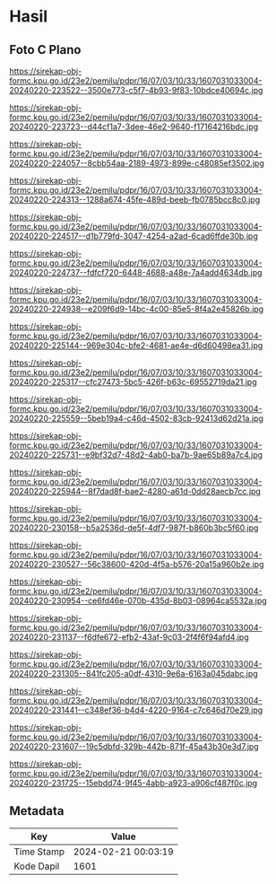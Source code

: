 # Hasil

## Foto C Plano

https://sirekap-obj-formc.kpu.go.id/23e2/pemilu/pdpr/16/07/03/10/33/1607031033004-20240220-223522--3500e773-c5f7-4b93-9f83-10bdce40694c.jpg

https://sirekap-obj-formc.kpu.go.id/23e2/pemilu/pdpr/16/07/03/10/33/1607031033004-20240220-223723--d44cf1a7-3dee-46e2-9640-f17164216bdc.jpg

https://sirekap-obj-formc.kpu.go.id/23e2/pemilu/pdpr/16/07/03/10/33/1607031033004-20240220-224057--8cbb54aa-2189-4973-899e-c48085ef3502.jpg

https://sirekap-obj-formc.kpu.go.id/23e2/pemilu/pdpr/16/07/03/10/33/1607031033004-20240220-224313--1288a674-45fe-489d-beeb-fb0785bcc8c0.jpg

https://sirekap-obj-formc.kpu.go.id/23e2/pemilu/pdpr/16/07/03/10/33/1607031033004-20240220-224517--d1b779fd-3047-4254-a2ad-6cad6ffde30b.jpg

https://sirekap-obj-formc.kpu.go.id/23e2/pemilu/pdpr/16/07/03/10/33/1607031033004-20240220-224737--fdfcf720-6448-4688-a48e-7a4add4634db.jpg

https://sirekap-obj-formc.kpu.go.id/23e2/pemilu/pdpr/16/07/03/10/33/1607031033004-20240220-224938--e209f6d9-14bc-4c00-85e5-8f4a2e45826b.jpg

https://sirekap-obj-formc.kpu.go.id/23e2/pemilu/pdpr/16/07/03/10/33/1607031033004-20240220-225144--969e304c-bfe2-4681-ae4e-d6d60498ea31.jpg

https://sirekap-obj-formc.kpu.go.id/23e2/pemilu/pdpr/16/07/03/10/33/1607031033004-20240220-225317--cfc27473-5bc5-426f-b63c-69552719da21.jpg

https://sirekap-obj-formc.kpu.go.id/23e2/pemilu/pdpr/16/07/03/10/33/1607031033004-20240220-225559--5beb19a4-c46d-4502-83cb-92413d62d21a.jpg

https://sirekap-obj-formc.kpu.go.id/23e2/pemilu/pdpr/16/07/03/10/33/1607031033004-20240220-225731--e9bf32d7-48d2-4ab0-ba7b-9ae65b89a7c4.jpg

https://sirekap-obj-formc.kpu.go.id/23e2/pemilu/pdpr/16/07/03/10/33/1607031033004-20240220-225944--8f7dad8f-bae2-4280-a61d-0dd28aecb7cc.jpg

https://sirekap-obj-formc.kpu.go.id/23e2/pemilu/pdpr/16/07/03/10/33/1607031033004-20240220-230158--b5a2536d-de5f-4df7-987f-b860b3bc5f60.jpg

https://sirekap-obj-formc.kpu.go.id/23e2/pemilu/pdpr/16/07/03/10/33/1607031033004-20240220-230527--56c38600-420d-4f5a-b576-20a15a960b2e.jpg

https://sirekap-obj-formc.kpu.go.id/23e2/pemilu/pdpr/16/07/03/10/33/1607031033004-20240220-230954--ce6fd46e-070b-435d-8b03-08964ca5532a.jpg

https://sirekap-obj-formc.kpu.go.id/23e2/pemilu/pdpr/16/07/03/10/33/1607031033004-20240220-231137--f6dfe672-efb2-43af-9c03-2f4f6f94afd4.jpg

https://sirekap-obj-formc.kpu.go.id/23e2/pemilu/pdpr/16/07/03/10/33/1607031033004-20240220-231305--841fc205-a0df-4310-9e6a-6163a045dabc.jpg

https://sirekap-obj-formc.kpu.go.id/23e2/pemilu/pdpr/16/07/03/10/33/1607031033004-20240220-231441--c348ef36-b4d4-4220-9164-c7c646d70e29.jpg

https://sirekap-obj-formc.kpu.go.id/23e2/pemilu/pdpr/16/07/03/10/33/1607031033004-20240220-231607--19c5dbfd-329b-442b-871f-45a43b30e3d7.jpg

https://sirekap-obj-formc.kpu.go.id/23e2/pemilu/pdpr/16/07/03/10/33/1607031033004-20240220-231725--15ebdd74-9f45-4abb-a923-a906cf487f0c.jpg


## Metadata

| Key        | Value               |
| ---------- | ------------------- |
| Time Stamp | 2024-02-21 00:03:19 |
| Kode Dapil | 1601                |



